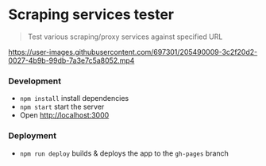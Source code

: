 # Scraping services tester

> Test various scraping/proxy services against specified URL

https://user-images.githubusercontent.com/697301/205490009-3c2f20d2-0027-4b9b-99db-7a3e7c5a8052.mp4

### Development

* `npm install` install dependencies
* `npm start` start the server
* Open [http://localhost:3000](http://localhost:3000)

### Deployment

* `npm run deploy` builds & deploys the app to the `gh-pages` branch
